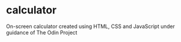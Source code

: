 # calculator
On-screen calculator created using HTML, CSS and JavaScript under guidance of The Odin Project
